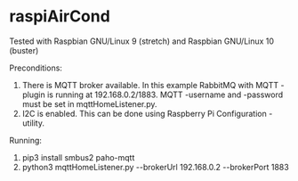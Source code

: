 # raspiAirCond
Tested with Raspbian GNU/Linux 9 (stretch) and Raspbian GNU/Linux 10 (buster)

Preconditions:
1. There is MQTT broker available. In this example RabbitMQ with MQTT -plugin is running at 192.168.0.2/1883. MQTT -username and -password must be set in mqttHomeListener.py.
2. I2C is enabled. This can be done using Raspberry Pi Configuration -utility.

Running:
1. pip3 install smbus2 paho-mqtt
2. python3 mqttHomeListener.py --brokerUrl 192.168.0.2 --brokerPort 1883
